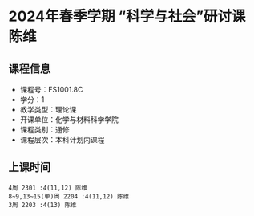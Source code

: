 # 2024年春季学期 “科学与社会”研讨课 陈维






## 课程信息

- 课程号：FS1001.8C
- 学分：1
- 教学类型：理论课
- 开课单位：化学与材料科学学院
- 课程类别：通修
- 课程层次：本科计划内课程

## 上课时间

```
4周 2301 :4(11,12) 陈维
8~9,13~15(单)周 2204 :4(11,12) 陈维
3周 2203 :4(13) 陈维
```

